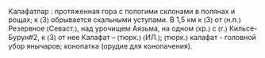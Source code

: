 ---
---

Калафатлар
: протяженная гора с пологими склонами в полянах и рощах; к ⦅З⦆ обрывается скальными уступами. В 1,5 км к ⦅З⦆ от ⦅н.п.⦆ Резервное ⦅Севаст.⦆, над урочищем Аязьма, на одном ⦅хр.⦆ с ⦅г.⦆ Кильсе-Бурун#2, к ⦅З⦆ от нее Калафат – ⦅тюрк.⦆ ⦅ИЛ.⦆; ⦅тюрк.⦆ калафат - головной убор янычаров; конопатка (орудие для конопачения).
